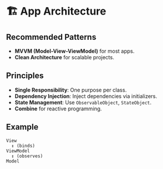# 🏗️ App Architecture

## Recommended Patterns
- **MVVM (Model-View-ViewModel)** for most apps.
- **Clean Architecture** for scalable projects.

## Principles
- **Single Responsibility**: One purpose per class.
- **Dependency Injection**: Inject dependencies via initializers.
- **State Management**: Use `ObservableObject`, `StateObject`.
- **Combine** for reactive programming.

## Example
```
View
  ↕️ (binds)
ViewModel
  ↕️ (observes)
Model
```